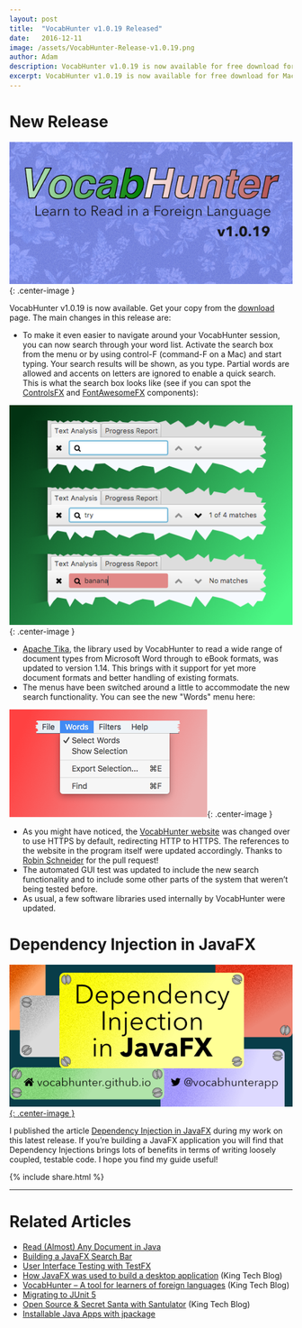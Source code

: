 ```yaml
---
layout: post
title:  "VocabHunter v1.0.19 Released"
date:   2016-12-11
image: /assets/VocabHunter-Release-v1.0.19.png
author: Adam
description: VocabHunter v1.0.19 is now available for free download for Mac, Windows and Linux
excerpt: VocabHunter v1.0.19 is now available for free download for Mac, Windows and Linux.  The biggest change in this release is the addition of the search functionality.  You can read all about searching and all the other new features in this post.
---
```

# New Release
![VocabHunter v1.0.19](/assets/VocabHunter-Release-v1.0.19.png){: .center-image }

VocabHunter v1.0.19 is now available.  Get your copy from the [download](/download) page.  The main changes in this release are:

* To make it even easier to navigate around your VocabHunter session, you can now search through your word list.  Activate the search box from the menu or by using control-F (command-F on a Mac) and start typing.  Your search results will be shown, as you type.  Partial words are allowed and accents on letters are ignored to enable a quick search.  This is what the search box looks like (see if you can spot the [ControlsFX] and [FontAwesomeFX] components):

![VocabHunter Search](/assets/VocabHunter-Search.png){: .center-image }

* [Apache Tika], the library used by VocabHunter to read a wide range of document types from Microsoft Word through to eBook formats, was updated to version 1.14.  This brings with it support for yet more document formats and better handling of existing formats.
* The menus have been switched around a little to accommodate the new search functionality.  You can see the new "Words" menu here:

![VocabHunter Words Menu](/assets/VocabHunter-Words-Menu.png){: .center-image }

* As you might have noticed, the [VocabHunter website] was changed over to use HTTPS by default, redirecting HTTP to HTTPS.  The references to the website in the program itself were updated accordingly.  Thanks to [Robin Schneider] for the pull request!
* The automated GUI test was updated to include the new search functionality and to include some other parts of the system that weren’t being tested before.
* As usual, a few software libraries used internally by VocabHunter were updated.

# Dependency Injection in JavaFX
[![Dependency Injection in JavaFX](/assets/VocabHunter-Dependency-Injection.png){: .center-image }][DependencyInjection]

I published the article [Dependency Injection in JavaFX][DependencyInjection] during my work on this latest release.  If you’re building a JavaFX application you will find that Dependency Injections brings lots of benefits in terms of writing loosely coupled, testable code.  I hope you find my guide useful!

{% include share.html %}
___

# Related Articles
* [Read (Almost) Any Document in Java]
* [Building a JavaFX Search Bar]
* [User Interface Testing with TestFX][TestFXBlog]
* [How JavaFX was used to build a desktop application][KingTechBlog2] (King Tech Blog)
* [VocabHunter – A tool for learners of foreign languages][KingTechBlog1] (King Tech Blog)
* [Migrating to JUnit 5]
* [Open Source & Secret Santa with Santulator] (King Tech Blog)
* [Installable Java Apps with jpackage]

[VocabHunter website]:/
[DependencyInjection]:/2016/11/13/JavaFX-Dependency-Injection.html
[TestFXBlog]:/2016/07/27/TestFX.html
[Building a JavaFX Search Bar]:/2017/01/15/Search-Bar.html
[Read (Almost) Any Document in Java]:/2017/04/30/Read-Any-Document-Format.html
[Migrating to JUnit 5]:/2017/10/17/migrating-to-junit-5.html
[Installable Java Apps with jpackage]:/2021/07/10/installable-java-apps-with-jpackage.html

[KingTechBlog1]:https://medium.com/techking/vocabhunter-a-tool-for-learners-of-foreign-languages-55c467a6250c
[KingTechBlog2]:https://medium.com/techking/how-javafx-was-used-to-build-a-desktop-application-7d4c680d8dc
[Open Source & Secret Santa with Santulator]:https://medium.com/techking/open-source-secret-santa-with-santulator-9101972359fc

[ControlsFX]:https://github.com/controlsfx/controlsfx
[FontAwesomeFX]:https://bitbucket.org/Jerady/fontawesomefx
[Apache Tika]:https://tika.apache.org/
[Robin Schneider]:https://github.com/ypid
